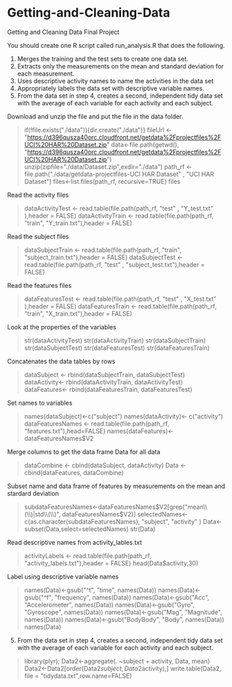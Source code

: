 # Getting-and-Cleaning-Data

Getting and Cleaning Data Final Project

You should create one R script called run_analysis.R that does the following. 
1. Merges the training and the test sets to create one data set.
2. Extracts only the measurements on the mean and standard deviation for each measurement. 
3. Uses descriptive activity names to name the activities in the data set
4. Appropriately labels the data set with descriptive variable names. 
5. From the data set in step 4, creates a second, independent tidy data set with the average of each variable for each activity and each subject.

Download and unzip the file and put the file in the data folder.

> if(!file.exists("./data")){dir.create("./data")}
> fileUrl <- "https://d396qusza40orc.cloudfront.net/getdata%2Fprojectfiles%2FUCI%20HAR%20Dataset.zip"
> data<-file.path(getwd(), "https://d396qusza40orc.cloudfront.net/getdata%2Fprojectfiles%2FUCI%20HAR%20Dataset.zip")
> unzip(zipfile="./data/Dataset.zip",exdir="./data")
> path_rf <- file.path("./data/getdata-projectfiles-UCI HAR Dataset" , "UCI HAR Dataset")
> files<-list.files(path_rf, recursive=TRUE)
> files

Read the activity files
> dataActivityTest  <- read.table(file.path(path_rf, "test" , "Y_test.txt" ),header = FALSE)
> dataActivityTrain <- read.table(file.path(path_rf, "train", "Y_train.txt"),header = FALSE)

Read the subject files
> dataSubjectTrain <- read.table(file.path(path_rf, "train", "subject_train.txt"),header = FALSE)
> dataSubjectTest  <- read.table(file.path(path_rf, "test" , "subject_test.txt"),header = FALSE)

Read the features files
> dataFeaturesTest  <- read.table(file.path(path_rf, "test" , "X_test.txt" ),header = FALSE)
> dataFeaturesTrain <- read.table(file.path(path_rf, "train", "X_train.txt"),header = FALSE)

Look at the properties of the variables
> str(dataActivityTest)
> str(dataActivityTrain)
> str(dataSubjectTrain)
> str(dataSubjectTest)
> str(dataFeaturesTest)
> str(dataFeaturesTrain)

Concatenates the data tables by rows
> dataSubject <- rbind(dataSubjectTrain, dataSubjectTest)
> dataActivity<- rbind(dataActivityTrain, dataActivityTest)
> dataFeatures<- rbind(dataFeaturesTrain, dataFeaturesTest)

Set names to variables
> names(dataSubject)<-c("subject")
> names(dataActivity)<- c("activity")
> dataFeaturesNames <- read.table(file.path(path_rf, "features.txt"),head=FALSE)
> names(dataFeatures)<- dataFeaturesNames$V2

Merge columns to get the data frame Data for all data
> dataCombine <- cbind(dataSubject, dataActivity)
> Data <- cbind(dataFeatures, dataCombine)

Subset name and data frame of features by measurements on the mean and stardard deviation
> subdataFeaturesNames<-dataFeaturesNames$V2[grep("mean\\(\\)|std\\(\\)", dataFeaturesNames$V2)]
> selectedNames<-c(as.character(subdataFeaturesNames), "subject", "activity" )
> Data<-subset(Data,select=selectedNames)
> str(Data)

Read descriptive names from activity_lables.txt
> activityLabels <- read.table(file.path(path_rf, "activity_labels.txt"),header = FALSE)
> head(Data$activity,30)

Label using descriptive variable names 
> names(Data)<-gsub("^t", "time", names(Data))
> names(Data)<-gsub("^f", "frequency", names(Data))
> names(Data)<-gsub("Acc", "Accelerometer", names(Data))
> names(Data)<-gsub("Gyro", "Gyroscope", names(Data))
> names(Data)<-gsub("Mag", "Magnitude", names(Data))
> names(Data)<-gsub("BodyBody", "Body", names(Data))
> names(Data)

5. From the data set in step 4, creates a second, independent tidy data set with the average of each variable for each activity and each subject.
> library(plyr);
> Data2<-aggregate(. ~subject + activity, Data, mean)
> Data2<-Data2[order(Data2$subject,Data2$activity),]
> write.table(Data2, file = "tidydata.txt",row.name=FALSE)




